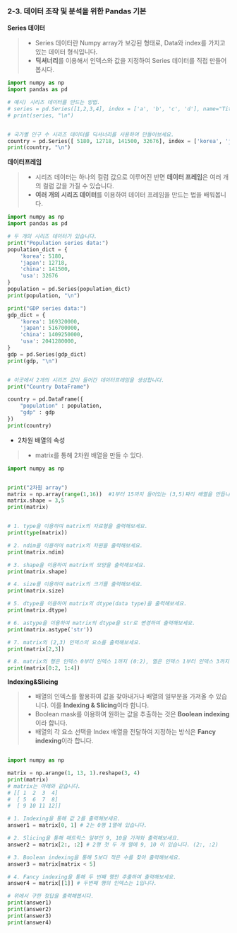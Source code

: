 ### 2-3. 데이터 조작 및 분석을 위한 Pandas 기본

**Series 데이터**

> * Series 데이터란 Numpy array가 보강된 형태로, Data와 index를 가지고 있는 데이터 형식입니다.
> * **딕셔너리**를 이용해서 인덱스와 값을 지정하여 Series 데이터를 직접 만들어봅시다.

```python
import numpy as np
import pandas as pd

# 예시) 시리즈 데이터를 만드는 방법.
# series = pd.Series([1,2,3,4], index = ['a', 'b', 'c', 'd'], name="Title")
# print(series, "\n")


# 국가별 인구 수 시리즈 데이터를 딕셔너리를 사용하여 만들어보세요.
country = pd.Series([ 5180, 12718, 141500, 32676], index = ['korea', 'japan', 'china', 'usa'], name="country")
print(country, "\n")
```



**데이터프레임**

> * 시리즈 데이터는 하나의 컬럼 값으로 이루어진 반면 **데이터 프레임**은 여러 개의 컬럼 값을 가질 수 있습니다.
> * **여러 개의 시리즈 데이터**를 이용하여 데이터 프레임을 만드는 법을 배워봅니다.

```python
import numpy as np
import pandas as pd

# 두 개의 시리즈 데이터가 있습니다.
print("Population series data:")
population_dict = {
    'korea': 5180,
    'japan': 12718,
    'china': 141500,
    'usa': 32676
}
population = pd.Series(population_dict)
print(population, "\n")

print("GDP series data:")
gdp_dict = {
    'korea': 169320000,
    'japan': 516700000,
    'china': 1409250000,
    'usa': 2041280000,
}
gdp = pd.Series(gdp_dict)
print(gdp, "\n")


# 이곳에서 2개의 시리즈 값이 들어간 데이터프레임을 생성합니다.
print("Country DataFrame")

country = pd.DataFrame({
    "population" : population,
    "gdp" : gdp
})
print(country)
```

- 2차원 배열의 속성

> * matrix를 통해 2차원 배열을 만들 수 있다. 

```python
import numpy as np


print("2차원 array")
matrix = np.array(range(1,16))  #1부터 15까지 들어있는 (3,5)짜리 배열을 만듭니다.
matrix.shape = 3,5
print(matrix)


# 1. type을 이용하여 matrix의 자료형을 출력해보세요.
print(type(matrix))

# 2. ndim을 이용하여 matrix의 차원을 출력해보세요.
print(matrix.ndim)

# 3. shape을 이용하여 matrix의 모양을 출력해보세요.
print(matrix.shape)

# 4. size를 이용하여 matrix의 크기를 출력해보세요.
print(matrix.size)

# 5. dtype을 이용하여 matrix의 dtype(data type)을 출력해보세요.
print(matrix.dtype)

# 6. astype을 이용하여 matrix의 dtype을 str로 변경하여 출력해보세요.
print(matrix.astype('str'))

# 7. matrix의 (2,3) 인덱스의 요소를 출력해보세요.
print(matrix[2,3])

# 8. matrix의 행은 인덱스 0부터 인덱스 1까지 (0:2), 열은 인덱스 1부터 인덱스 3까지 (1:4) 출력해보세요.
print(matrix[0:2, 1:4])
```



**Indexing&Slicing**

> * 배열의 인덱스를 활용하여 값을 찾아내거나 배열의 일부분을 가져올 수 있습니다. 이를 **Indexing & Slicing**이라 합니다.
> * Boolean mask를 이용하여 원하는 값을 추출하는 것은 **Boolean indexing**이라 합니다.
> * 배열의 각 요소 선택을 Index 배열을 전달하여 지정하는 방식은 **Fancy indexing**이라 합니다.

```python

import numpy as np

matrix = np.arange(1, 13, 1).reshape(3, 4)
print(matrix)
# matrix는 아래와 같습니다.
# [[ 1  2  3  4]
#  [ 5  6  7  8]
#  [ 9 10 11 12]]

# 1. Indexing을 통해 값 2를 출력해보세요.
answer1 = matrix[0, 1] # 2는 0행 1열에 있습니다.

# 2. Slicing을 통해 매트릭스 일부인 9, 10을 가져와 출력해보세요.
answer2 = matrix[2:, :2] # 2행 첫 두 개 열에 9, 10 이 있습니다. (2:, :2)

# 3. Boolean indexing을 통해 5보다 작은 수를 찾아 출력해보세요.
answer3 = matrix[matrix < 5]

# 4. Fancy indexing을 통해 두 번째 행만 추출하여 출력해보세요.
answer4 = matrix[[1]] # 두번째 행의 인덱스는 1입니다.

# 위에서 구한 정답을 출력해봅시다.
print(answer1)
print(answer2)
print(answer3)
print(answer4)  
```

